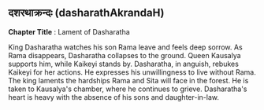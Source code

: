## दशरथाक्रन्दः (dasharathAkrandaH)
**Chapter Title** : Lament of Dasharatha

King Dasharatha watches his son Rama leave and feels deep sorrow. As Rama disappears, Dasharatha collapses to the ground. Queen Kausalya supports him, while Kaikeyi stands by. Dasharatha, in anguish, rebukes Kaikeyi for her actions. He expresses his unwillingness to live without Rama. The king laments the hardships Rama and Sita will face in the forest. He is taken to Kausalya's chamber, where he continues to grieve. Dasharatha's heart is heavy with the absence of his sons and daughter-in-law.